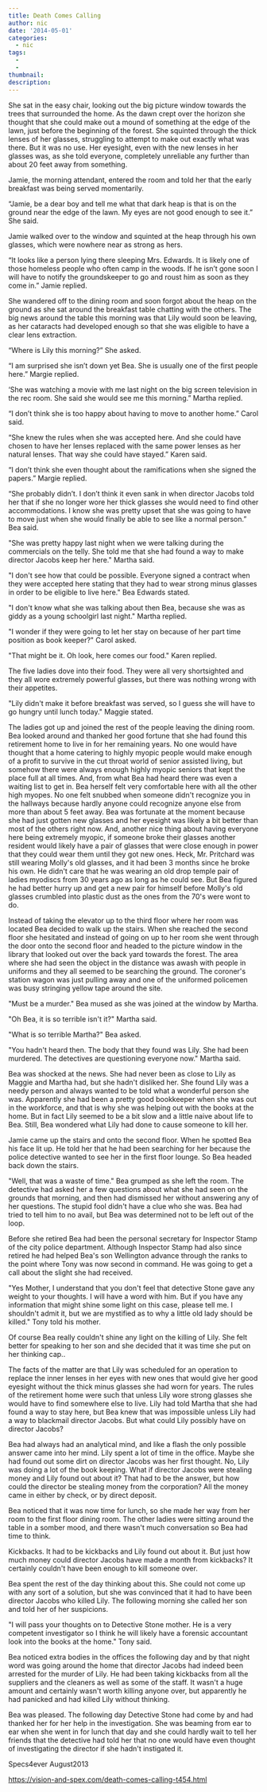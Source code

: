 ```yaml
---
title: Death Comes Calling
author: nic
date: '2014-05-01'
categories:
  - nic
tags:
  - 
  - 
thumbnail: 
description: 
---
```


She sat in the easy chair, looking out the big picture window towards the trees that surrounded the home.  As the dawn crept over the horizon she thought that she could make out a mound of something at the edge of the lawn, just before the beginning of the forest. She squinted through the thick lenses of her glasses, struggling to attempt to make out exactly what was there.  But it was no use. Her eyesight, even with the new lenses in her glasses was, as she told everyone, completely unreliable any further than about 20 feet away from something.

Jamie, the morning attendant, entered the room and told her that the early breakfast was being served momentarily.

“Jamie, be a dear boy and tell me what that dark heap is that is on the ground near the edge of the lawn.  My eyes are not good enough to see it.” She said.

Jamie walked over to the window and squinted at the heap through his own glasses, which were nowhere near as strong as hers.

“It looks like a person lying there sleeping Mrs. Edwards.  It is likely one of those homeless people who often camp in the woods. If he isn’t gone soon I will have to notify the groundskeeper to go and roust him as soon as they come in.” Jamie replied.

She wandered off to the dining room and soon forgot about the heap on the ground as she sat around the breakfast table chatting with the others.  The big news around the table this morning was that Lily would soon be leaving, as her cataracts had developed enough so that she was eligible to have a clear lens extraction.

“Where is Lily this morning?” She asked.

“I am surprised she isn’t down yet Bea. She is usually one of the first people here.” Margie replied.

‘She was watching a movie with me last night on the big screen television in the rec room. She said she would see me this morning.” Martha replied.

“I don’t think she is too happy about having to move to another home.” Carol said.

“She knew the rules when she was accepted here. And she could have chosen to have her lenses replaced with the same power lenses as her natural lenses. That way she could have stayed.” Karen said.

“I don’t think she even thought about the ramifications when she signed the papers.” Margie replied.

“She probably didn’t. I don’t think it even sank in when director Jacobs told her that if she no longer wore her thick glasses she would need to find other accommodations.  I know she was pretty upset that she was going to have to move just when she would finally be able to see like a normal person.” Bea said.

"She was pretty happy last night when we were talking during the commercials on the telly. She told me that she had found a way to make director Jacobs keep her here." Martha said.

"I don't see how that could be possible.  Everyone signed a contract when they were accepted here stating that they had to wear strong minus glasses in order to be eligible to live here." Bea Edwards stated.

"I don't know what she was talking about then Bea, because she was as giddy as a young schoolgirl last night." Martha replied.

"I wonder if they were going to let her stay on because of her part time position as book keeper?" Carol asked.

"That might be it.  Oh look, here comes our food." Karen replied.

The five ladies dove into their food.  They were all very shortsighted and they all wore extremely powerful glasses, but there was nothing wrong with their appetites.

"Lily didn't make it before breakfast was served, so I guess she will have to go hungry until lunch today." Maggie stated.

The ladies got up and joined the rest of the people leaving the dining room.  Bea looked around and thanked her good fortune that she had found this retirement home to live in for her remaining years.  No one would have thought that a home catering to highly myopic people would make enough of a profit to survive in the cut throat world of senior assisted living, but somehow there were always enough highly myopic seniors that kept the place full at all times.  And, from what Bea had heard there was even a waiting list to get in.  Bea herself felt very comfortable here with all the other high myopes.  No one felt snubbed when someone didn't recognize you in the hallways because hardly anyone could recognize anyone else from more than about 5 feet away.  Bea was fortunate at the moment because she had just gotten new glasses and her eyesight was likely a bit better than most of the others right now.  And, another nice thing about having everyone here being extremely myopic, if someone broke their glasses another resident would likely have a pair of glasses that were close enough in power that they could wear them until they got new ones.  Heck, Mr. Pritchard was still wearing Molly's old glasses, and it had been 3 months since he broke his own. He didn't care that he was wearing an old drop temple pair of ladies myodiscs from 30 years ago as long as he could see.  But Bea figured he had better hurry up and get a new pair for himself before Molly's old glasses crumbled into plastic dust as the ones from the 70's were wont to do. 

Instead of taking the elevator up to the third floor where her room was located Bea decided to walk up the stairs. When she reached the second floor she hesitated and instead of going on up to her room she went through the door onto the second floor and headed to the picture window in the library that looked out over the back yard towards the forest.  The area where she had seen the object in the distance was awash with people in uniforms and they all seemed to be searching the ground. The coroner's station wagon was just pulling away and one of the uniformed policemen was busy stringing yellow tape around the site.

"Must be a murder." Bea mused as she was joined at the window by Martha.

"Oh Bea, it is so terrible isn't it?"  Martha said.

"What is so terrible Martha?" Bea asked.

"You hadn't heard then.  The body that they found was Lily. She had been murdered.  The detectives are questioning everyone now." Martha said.

Bea was shocked at the news.  She had never been as close to Lily as Maggie and Martha had, but she hadn't disliked her. She found Lily was a needy person and always wanted to be told what a wonderful person she was.  Apparently she had been a pretty good bookkeeper when she was out in the workforce, and that is why she was helping out with the books at the home. But in fact Lily seemed to be a bit slow and a little naive about life to Bea.  Still, Bea wondered what Lily had done to cause someone to kill her.

Jamie came up the stairs and onto the second floor. When he spotted Bea his face lit up.  He told her that he had been searching for her because the police detective wanted to see her in the first floor lounge.  So Bea headed back down the stairs.

"Well, that was a waste of time." Bea grumped as she left the room. The detective had asked her a few questions about what she had seen on the grounds that morning, and then had dismissed her without answering any of her questions. The stupid fool didn't have a clue who she was. Bea had tried to tell him to no avail, but Bea was determined not to be left out of the loop.

Before she retired Bea had been the personal secretary for Inspector Stamp of the city police department.  Although Inspector Stamp had also since retired he had helped Bea's son Wellington advance through the ranks to the point where Tony was now second in command. He was going to get a call about the slight she had received.

"Yes Mother, I understand that you don't feel that detective Stone gave any weight to your thoughts.  I will have a word with him.  But if you have any information that might shine some light on this case, please tell me.  I shouldn't admit it, but we are mystified as to why a little old lady should be killed." Tony told his mother.

Of course Bea really couldn't shine any light on the killing of Lily.  She felt better for speaking to her son and she decided that it was time she put on her thinking cap..

The facts of the matter are that Lily was scheduled for an operation to replace the inner lenses in her eyes with new ones that would give her good eyesight without the thick minus glasses she had worn for years.  The rules of the retirement home were such that unless Lily wore strong glasses she would have to find somewhere else to live. Lily had told Martha that she had found a way to stay here, but Bea knew that was impossible unless Lily had a way to blackmail director Jacobs.  But what could Lily possibly have on director Jacobs?

Bea had always had an analytical mind, and like a flash the only possible answer came into her mind. Lily spent a lot of time in the office. Maybe she had found out some dirt on director Jacobs was her first thought.  No, Lily was doing a lot of the book keeping. What if director Jacobs were stealing money and Lily found out about it?  That had to be the answer, but how could the director be stealing money from the corporation?  All the money came in either by check, or by direct deposit.

Bea noticed that it was now time for lunch, so she made her way from her room to the first floor dining room. The other ladies were sitting around the table in a somber mood, and there wasn't much conversation so Bea had time to think.

Kickbacks.  It had to be kickbacks and Lily found out about it.  But just how much money could director Jacobs have made a month from kickbacks?  It certainly couldn't have been enough to kill someone over.

Bea spent the rest of the day thinking about this.  She could not come up with any sort of a solution, but she was convinced that it had to have been director Jacobs who killed Lily. The following morning she called her son and told her of her suspicions.

"I will pass your thoughts on to Detective Stone mother.  He is a very competent investigator so I think he will likely have a forensic accountant look into the books at the home." Tony said.

Bea noticed extra bodies in the offices the following day and by that night word was going around the home that director Jacobs had indeed been arrested for the murder of Lily.  He had been taking kickbacks from all the suppliers and the cleaners as well as some of the staff. It wasn't a huge amount and certainly wasn't worth killing anyone over, but apparently he had panicked and had killed Lily without thinking.

Bea was pleased. The following day Detective Stone had come by and had thanked her for her help in the investigation.  She was beaming from ear to ear when she went in for lunch that day and she could hardly wait to tell her friends that the detective had told her that no one would have even thought of investigating the director if she hadn't instigated it.

Specs4ever
August2013

https://vision-and-spex.com/death-comes-calling-t454.html
